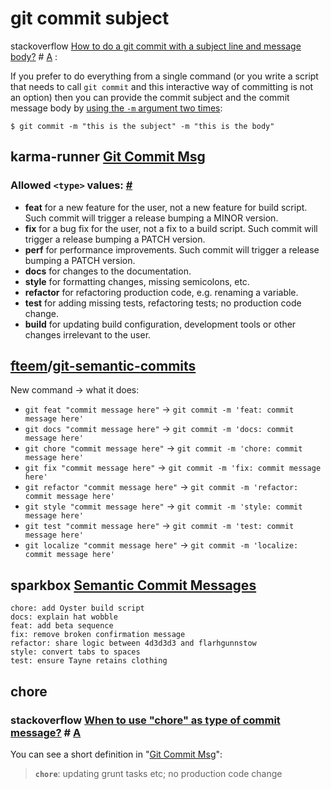 # git commit subject



stackoverflow [How to do a git commit with a subject line and message body?](https://stackoverflow.com/questions/40505643/how-to-do-a-git-commit-with-a-subject-line-and-message-body) # [A](https://stackoverflow.com/a/40506149) :

If you prefer to do everything from a single command (or you write a script that needs to call `git commit` and this interactive way of committing is not an option) then you can provide the commit subject and the commit message body by [using the `-m` argument two times](https://git-scm.com/docs/git-commit):

```shell
$ git commit -m "this is the subject" -m "this is the body"
```



## karma-runner [Git Commit Msg](http://karma-runner.github.io/6.3/dev/git-commit-msg.html)

### Allowed `<type>` values: [#](http://karma-runner.github.io/6.3/dev/git-commit-msg.html#allowed-type-values)

- **feat** for a new feature for the user, not a new feature for build script. Such commit will trigger a release bumping a MINOR version.
- **fix** for a bug fix for the user, not a fix to a build script. Such commit will trigger a release bumping a PATCH version.
- **perf** for performance improvements. Such commit will trigger a release bumping a PATCH version.
- **docs** for changes to the documentation.
- **style** for formatting changes, missing semicolons, etc.
- **refactor** for refactoring production code, e.g. renaming a variable.
- **test** for adding missing tests, refactoring tests; no production code change.
- **build** for updating build configuration, development tools or other changes irrelevant to the user.



## [fteem](https://github.com/fteem)/**[git-semantic-commits](https://github.com/fteem/git-semantic-commits)**



New command -> what it does:

- `git feat "commit message here"` -> `git commit -m 'feat: commit message here'`
- `git docs "commit message here"` -> `git commit -m 'docs: commit message here'`
- `git chore "commit message here"` -> `git commit -m 'chore: commit message here'`
- `git fix "commit message here"` -> `git commit -m 'fix: commit message here'`
- `git refactor "commit message here"` -> `git commit -m 'refactor: commit message here'`
- `git style "commit message here"` -> `git commit -m 'style: commit message here'`
- `git test "commit message here"` -> `git commit -m 'test: commit message here'`
- `git localize "commit message here"` -> `git commit -m 'localize: commit message here'`



## sparkbox [Semantic Commit Messages](https://sparkbox.com/foundry/semantic_commit_messages)



```
chore: add Oyster build script
docs: explain hat wobble
feat: add beta sequence
fix: remove broken confirmation message
refactor: share logic between 4d3d3d3 and flarhgunnstow
style: convert tabs to spaces
test: ensure Tayne retains clothing
```



## chore

### stackoverflow [When to use "chore" as type of commit message?](https://stackoverflow.com/questions/26944762/when-to-use-chore-as-type-of-commit-message) # [A](https://stackoverflow.com/a/26944812)

You can see a short definition in "[Git Commit Msg](http://karma-runner.github.io/6.3/dev/git-commit-msg.html)":

> **`chore`**: updating grunt tasks etc; no production code change